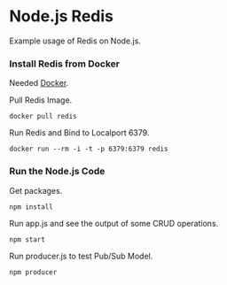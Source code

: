 # Node.js Redis

Example usage of Redis on Node.js.

### Install Redis from Docker

Needed [Docker](https://www.docker.com/products/docker-desktop).

Pull Redis Image.

```
docker pull redis
```

Run Redis and Bind to Localport 6379.

```
docker run --rm -i -t -p 6379:6379 redis
```

### Run the Node.js Code

Get packages.

```
npm install
```

Run app.js and see the output of some CRUD operations.

```
npm start
```

Run producer.js to test Pub/Sub Model.

```
npm producer
```
